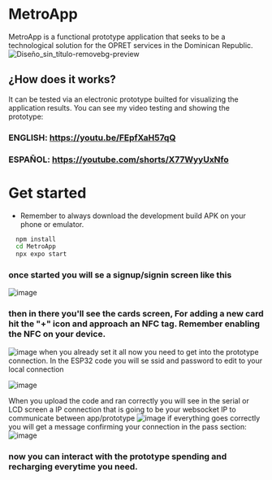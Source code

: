 # MetroApp
MetroApp is a functional prototype application that seeks to be a technological solution for the OPRET services in the Dominican Republic.
![Diseño_sin_título-removebg-preview](https://github.com/user-attachments/assets/3ae1f9d6-74c1-4d0f-9801-032a82dae922)
## ¿How does it works?
It can be tested via an electronic prototype builted for visualizing the application results. 
You can see my video testing and showing the prototype:
### ENGLISH: https://youtu.be/FEpfXaH57qQ
### ESPAÑOL: https://youtube.com/shorts/X77WyyUxNfo
# Get started
- Remember to always download the development build APK on your phone or emulator.
```bash
  npm install
  cd MetroApp
  npx expo start
```
### once started you will se a signup/signin screen like this
![image](https://github.com/user-attachments/assets/1df44b6a-319d-4323-8e47-ce53a9537c15)
### then in there you'll see the cards screen, For adding a new card hit the "+" icon and approach an NFC tag. Remember enabling the NFC on your device.
![image](https://github.com/user-attachments/assets/158c3ff2-a270-4c34-8277-169ce339f5b8)
when you already set it all now you need to get into the prototype connection.
In the ESP32 code you will se ssid and password to edit to your local connection

![image](https://github.com/user-attachments/assets/2b7533a5-2f0f-4373-a76f-fcf2b9d61a6e)

When you upload the code and ran correctly you will see in the serial or LCD screen a IP connection that is going to be your websocket IP to communicate between app/prototype
![image](https://github.com/user-attachments/assets/a3787eda-8700-4fb4-a0b5-85ff20616305)
if everything goes correctly you will get a message confirming your connection in the pass section: 
![image](https://github.com/user-attachments/assets/24d4e9f6-4ff3-46d1-810f-fd16fce1b9ac)

### now you can interact with the prototype spending and recharging everytime you need.
